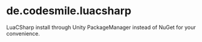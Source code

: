 # de.codesmile.luacsharp
LuaCSharp install through Unity PackageManager instead of NuGet for your convenience.
